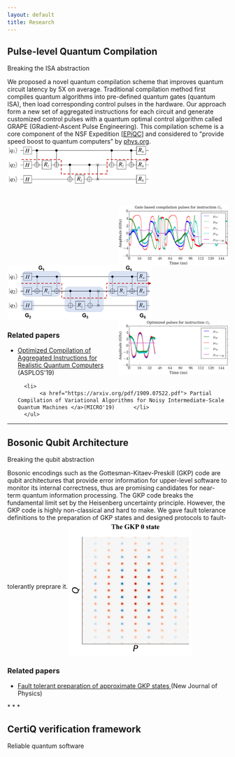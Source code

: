 ```yaml
---
layout: default
title: Research
---
```


Pulse-level Quantum Compilation
-------------------
<p id="secondarytitle"> Breaking the ISA abstraction </p> 
We proposed a novel quantum compilation scheme that improves quantum circuit latency by 5X on average. Traditional compilation method first compiles quantum algorithms into pre-defined quantum gates (quantum ISA), then load corresponding control pulses in the hardware. Our approach form a new set of aggregated instructions for each circuit and generate customized control pulses with a quantum optimal control algorithm called GRAPE (GRadient-Ascent Pulse Engineering). This compilation
scheme is a core component of the NSF Expedition [<a href="epiqc.uchicago.edu">EPiQC</a>] and considered to "provide speed boost to quantum computers" by <a href="https://phys.org/news/2019-04-boost-quantum.html">phys.org</a>. 

<img src="../assets/img/QAOA_CriticalPath.png" width="330" style="padding-bottom: 45px;">
<img src="../assets/img/qaoa_demo1.png" width="250" align="right"> <br>
<img src="../assets/img/QAOA_Aggregated.png"  width="330">
<img src="../assets/img/qaoa_demo.png" width="250" align="right">

<div>
        <h3>Related papers </h3>
	    <ul>
        <li>
            <a href="https://arxiv.org/pdf/1902.01474.pdf">Optimized Compilation of Aggregated Instructions for Realistic Quantum Computers</a> (ASPLOS'19)
  	    </li>

      <li>
           <a href="https://arxiv.org/pdf/1909.07522.pdf"> Partial Compilation of Variational Algorithms for Noisy Intermediate-Scale Quantum Machines </a>(MICRO'19)      </li>
      </ul>
</div>

* * *

Bosonic Qubit Architecture
------------------------
<p id="secondarytitle"> Breaking the qubit abstraction </p> 
Bosonic encodings such as the Gottesman-Kitaev-Preskill (GKP) code are qubit architectures that provide error information for upper-level software to monitor its internal correctness, thus are promising candidates for near-term quantum information processing. The GKP code breaks the fundamental limit set by the Heisenberg uncertainty principle. However, the GKP code is highly non-classical and hard to make. We gave fault tolerance definitions to the preparation of GKP states and designed protocols to fault-tolerantly preprare it.
<img src="../assets/img/gkp_0.png"  width="280" align="middle">
<div>
        <h3>Related papers </h3>
	    <ul>
        <li>
           <a href="https://iopscience.iop.org/article/10.1088/1367-2630/ab3a62/pdf">Fault tolerant preparation of approximate GKP states </a>
           (New Journal of Physics)
        </li>
      </ul>
</div>
* * *

CertiQ verification framework
-------------------------
<p id="secondarytitle"> Reliable quantum software</p> 
